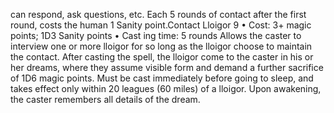 can respond, ask questions, etc. Each 5 rounds of contact after the first round, costs the human 1 Sanity point.Contact Lloigor 9
• Cost:  3+ magic points; 1D3 Sanity points
•
 Cast
ing time: 5 rounds
Allows the caster to interview one or more lloigor for so 
long as the lloigor choose to maintain the contact. After 
casting the spell, the lloigor come to the caster in his or 
her dreams, where they assume visible form and demand 
a further sacrifice of 1D6 magic points. Must be cast 
immediately before going to sleep, and takes effect only 
within 20 leagues (60 miles) of a lloigor. Upon awakening, 
the caster remembers all details of the dream.
